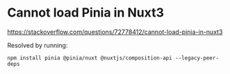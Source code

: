 # Cannot load Pinia in Nuxt3

https://stackoverflow.com/questions/72778412/cannot-load-pinia-in-nuxt3

Resolved by running: 
```shell
npm install pinia @pinia/nuxt @nuxtjs/composition-api --legacy-peer-deps
```